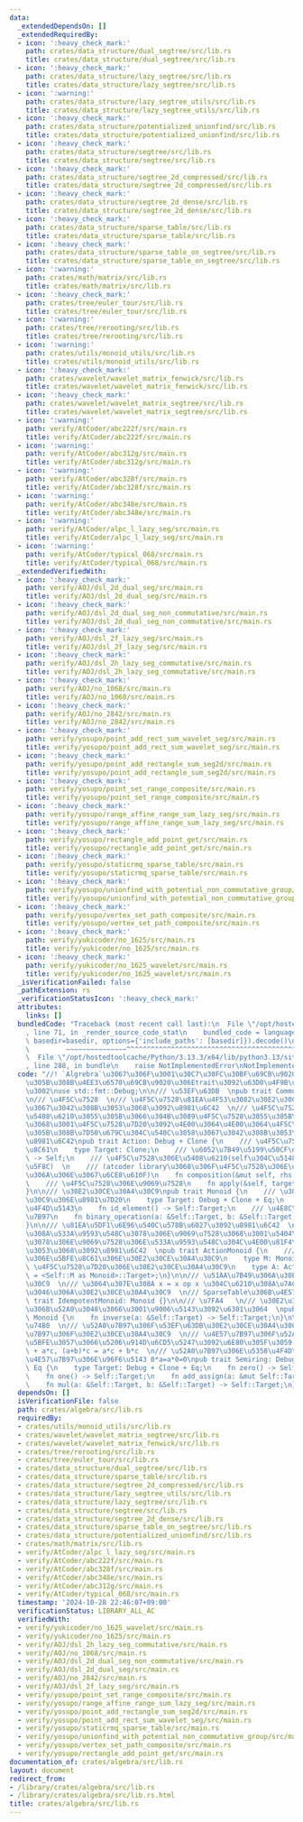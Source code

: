 ```yaml
---
data:
  _extendedDependsOn: []
  _extendedRequiredBy:
  - icon: ':heavy_check_mark:'
    path: crates/data_structure/dual_segtree/src/lib.rs
    title: crates/data_structure/dual_segtree/src/lib.rs
  - icon: ':heavy_check_mark:'
    path: crates/data_structure/lazy_segtree/src/lib.rs
    title: crates/data_structure/lazy_segtree/src/lib.rs
  - icon: ':warning:'
    path: crates/data_structure/lazy_segtree_utils/src/lib.rs
    title: crates/data_structure/lazy_segtree_utils/src/lib.rs
  - icon: ':heavy_check_mark:'
    path: crates/data_structure/potentialized_unionfind/src/lib.rs
    title: crates/data_structure/potentialized_unionfind/src/lib.rs
  - icon: ':heavy_check_mark:'
    path: crates/data_structure/segtree/src/lib.rs
    title: crates/data_structure/segtree/src/lib.rs
  - icon: ':heavy_check_mark:'
    path: crates/data_structure/segtree_2d_compressed/src/lib.rs
    title: crates/data_structure/segtree_2d_compressed/src/lib.rs
  - icon: ':heavy_check_mark:'
    path: crates/data_structure/segtree_2d_dense/src/lib.rs
    title: crates/data_structure/segtree_2d_dense/src/lib.rs
  - icon: ':heavy_check_mark:'
    path: crates/data_structure/sparse_table/src/lib.rs
    title: crates/data_structure/sparse_table/src/lib.rs
  - icon: ':heavy_check_mark:'
    path: crates/data_structure/sparse_table_on_segtree/src/lib.rs
    title: crates/data_structure/sparse_table_on_segtree/src/lib.rs
  - icon: ':warning:'
    path: crates/math/matrix/src/lib.rs
    title: crates/math/matrix/src/lib.rs
  - icon: ':heavy_check_mark:'
    path: crates/tree/euler_tour/src/lib.rs
    title: crates/tree/euler_tour/src/lib.rs
  - icon: ':warning:'
    path: crates/tree/rerooting/src/lib.rs
    title: crates/tree/rerooting/src/lib.rs
  - icon: ':warning:'
    path: crates/utils/monoid_utils/src/lib.rs
    title: crates/utils/monoid_utils/src/lib.rs
  - icon: ':heavy_check_mark:'
    path: crates/wavelet/wavelet_matrix_fenwick/src/lib.rs
    title: crates/wavelet/wavelet_matrix_fenwick/src/lib.rs
  - icon: ':heavy_check_mark:'
    path: crates/wavelet/wavelet_matrix_segtree/src/lib.rs
    title: crates/wavelet/wavelet_matrix_segtree/src/lib.rs
  - icon: ':warning:'
    path: verify/AtCoder/abc222f/src/main.rs
    title: verify/AtCoder/abc222f/src/main.rs
  - icon: ':warning:'
    path: verify/AtCoder/abc312g/src/main.rs
    title: verify/AtCoder/abc312g/src/main.rs
  - icon: ':warning:'
    path: verify/AtCoder/abc328f/src/main.rs
    title: verify/AtCoder/abc328f/src/main.rs
  - icon: ':warning:'
    path: verify/AtCoder/abc348e/src/main.rs
    title: verify/AtCoder/abc348e/src/main.rs
  - icon: ':warning:'
    path: verify/AtCoder/alpc_l_lazy_seg/src/main.rs
    title: verify/AtCoder/alpc_l_lazy_seg/src/main.rs
  - icon: ':warning:'
    path: verify/AtCoder/typical_068/src/main.rs
    title: verify/AtCoder/typical_068/src/main.rs
  _extendedVerifiedWith:
  - icon: ':heavy_check_mark:'
    path: verify/AOJ/dsl_2d_dual_seg/src/main.rs
    title: verify/AOJ/dsl_2d_dual_seg/src/main.rs
  - icon: ':heavy_check_mark:'
    path: verify/AOJ/dsl_2d_dual_seg_non_commutative/src/main.rs
    title: verify/AOJ/dsl_2d_dual_seg_non_commutative/src/main.rs
  - icon: ':heavy_check_mark:'
    path: verify/AOJ/dsl_2f_lazy_seg/src/main.rs
    title: verify/AOJ/dsl_2f_lazy_seg/src/main.rs
  - icon: ':heavy_check_mark:'
    path: verify/AOJ/dsl_2h_lazy_seg_commutative/src/main.rs
    title: verify/AOJ/dsl_2h_lazy_seg_commutative/src/main.rs
  - icon: ':heavy_check_mark:'
    path: verify/AOJ/no_1068/src/main.rs
    title: verify/AOJ/no_1068/src/main.rs
  - icon: ':heavy_check_mark:'
    path: verify/AOJ/no_2842/src/main.rs
    title: verify/AOJ/no_2842/src/main.rs
  - icon: ':heavy_check_mark:'
    path: verify/yosupo/point_add_rect_sum_wavelet_seg/src/main.rs
    title: verify/yosupo/point_add_rect_sum_wavelet_seg/src/main.rs
  - icon: ':heavy_check_mark:'
    path: verify/yosupo/point_add_rectangle_sum_seg2d/src/main.rs
    title: verify/yosupo/point_add_rectangle_sum_seg2d/src/main.rs
  - icon: ':heavy_check_mark:'
    path: verify/yosupo/point_set_range_composite/src/main.rs
    title: verify/yosupo/point_set_range_composite/src/main.rs
  - icon: ':heavy_check_mark:'
    path: verify/yosupo/range_affine_range_sum_lazy_seg/src/main.rs
    title: verify/yosupo/range_affine_range_sum_lazy_seg/src/main.rs
  - icon: ':heavy_check_mark:'
    path: verify/yosupo/rectangle_add_point_get/src/main.rs
    title: verify/yosupo/rectangle_add_point_get/src/main.rs
  - icon: ':heavy_check_mark:'
    path: verify/yosupo/staticrmq_sparse_table/src/main.rs
    title: verify/yosupo/staticrmq_sparse_table/src/main.rs
  - icon: ':heavy_check_mark:'
    path: verify/yosupo/unionfind_with_potential_non_commutative_group/src/main.rs
    title: verify/yosupo/unionfind_with_potential_non_commutative_group/src/main.rs
  - icon: ':heavy_check_mark:'
    path: verify/yosupo/vertex_set_path_composite/src/main.rs
    title: verify/yosupo/vertex_set_path_composite/src/main.rs
  - icon: ':heavy_check_mark:'
    path: verify/yukicoder/no_1625/src/main.rs
    title: verify/yukicoder/no_1625/src/main.rs
  - icon: ':heavy_check_mark:'
    path: verify/yukicoder/no_1625_wavelet/src/main.rs
    title: verify/yukicoder/no_1625_wavelet/src/main.rs
  _isVerificationFailed: false
  _pathExtension: rs
  _verificationStatusIcon: ':heavy_check_mark:'
  attributes:
    links: []
  bundledCode: "Traceback (most recent call last):\n  File \"/opt/hostedtoolcache/Python/3.13.3/x64/lib/python3.13/site-packages/onlinejudge_verify/documentation/build.py\"\
    , line 71, in _render_source_code_stat\n    bundled_code = language.bundle(stat.path,\
    \ basedir=basedir, options={'include_paths': [basedir]}).decode()\n          \
    \         ~~~~~~~~~~~~~~~^^^^^^^^^^^^^^^^^^^^^^^^^^^^^^^^^^^^^^^^^^^^^^^^^^^^^^^^^^^^^^^^^^\n\
    \  File \"/opt/hostedtoolcache/Python/3.13.3/x64/lib/python3.13/site-packages/onlinejudge_verify/languages/rust.py\"\
    , line 288, in bundle\n    raise NotImplementedError\nNotImplementedError\n"
  code: "//! `Algrebra`\u3067\u306F\u3001\u30C7\u30FC\u30BF\u69CB\u9020\u306B\u4E57\
    \u305B\u308B\u4EE3\u6570\u69CB\u9020\u306Etrait\u3092\u63D0\u4F9B\u3057\u307E\u3059\
    \u3002\nuse std::fmt::Debug;\n\n/// \u53EF\u63DB  \npub trait Commutative {}\n\
    \n/// \u4F5C\u7528  \n/// \u4F5C\u7528\u81EA\u4F53\u3082\u30E2\u30CE\u30A4\u30C9\
    \u3067\u3042\u308B\u3053\u3068\u3092\u8981\u6C42  \n/// \u4F5C\u7528\u7D20\u3092\
    \u5408\u6210\u3055\u305B\u3066\u304B\u3089\u4F5C\u7528\u3055\u305B\u308B\u306E\
    \u3068\u3001\u4F5C\u7528\u7D20\u3092\u4E00\u3064\u4E00\u3064\u4F5C\u7528\u3055\
    \u305B\u308B\u7D50\u679C\u304C\u540C\u3058\u3067\u3042\u308B\u3053\u3068\u3092\
    \u8981\u6C42\npub trait Action: Debug + Clone {\n    /// \u4F5C\u7528\u306E\u5BFE\
    \u8C61\n    type Target: Clone;\n    /// \u6052\u7B49\u5199\u50CF\n    fn id_action()\
    \ -> Self;\n    /// \u4F5C\u7528\u306E\u5408\u6210(self\u304C\u5148\u3001rhs\u304C\
    \u5F8C)  \n    /// (atcoder library\u3068\u306F\u4F5C\u7528\u306E\u9806\u304C\u9006\
    \u306A\u306E\u3067\u6CE8\u610F)\n    fn composition(&mut self, rhs: &Self);\n\
    \    /// \u4F5C\u7528\u306E\u9069\u7528\n    fn apply(&self, target: &mut Self::Target);\n\
    }\n\n/// \u30E2\u30CE\u30A4\u30C9\npub trait Monoid {\n    /// \u30E2\u30CE\u30A4\
    \u30C9\u306E\u8981\u7D20\n    type Target: Debug + Clone + Eq;\n    /// \u5358\
    \u4F4D\u5143\n    fn id_element() -> Self::Target;\n    /// \u4E8C\u9805\u6F14\
    \u7B97\n    fn binary_operation(a: &Self::Target, b: &Self::Target) -> Self::Target;\n\
    }\n\n/// \u81EA\u5DF1\u6E96\u540C\u578B\u6027\u3092\u8981\u6C42  \n/// \u3064\u307E\
    \u308A\u533A\u9593\u548C\u3078\u306E\u9069\u7528\u3068\u3001\u5404\u8981\u7D20\
    \u3078\u306E\u9069\u7528\u306E\u533A\u9593\u548C\u304C\u4E00\u81F4\u3059\u308B\
    \u3053\u3068\u3092\u8981\u6C42  \npub trait ActionMonoid {\n    /// \u4F5C\u7528\
    \u306E\u5BFE\u8C61\u306E\u30E2\u30CE\u30A4\u30C9\n    type M: Monoid;\n    ///\
    \ \u4F5C\u7528\u7D20\u306E\u30E2\u30CE\u30A4\u30C9\n    type A: Action<Target\
    \ = <Self::M as Monoid>::Target>;\n}\n\n/// \u51AA\u7B49\u306A\u30E2\u30CE\u30A4\
    \u30C9  \n/// \u3064\u307E\u308A x = x op x \u304C\u6210\u308A\u7ACB\u3064\u3088\
    \u3046\u306A\u30E2\u30CE\u30A4\u30C9  \n/// SparseTable\u306B\u4E57\u308B\npub\
    \ trait IdempotentMonoid: Monoid {}\n\n/// \u7FA4   \n/// \u30E2\u30CE\u30A4\u30C9\
    \u306B\u52A0\u3048\u3066\u3001\u9006\u5143\u3092\u6301\u3064  \npub trait Group:\
    \ Monoid {\n    fn inverse(a: &Self::Target) -> Self::Target;\n}\n\n/// \u534A\
    \u74B0  \n/// \u52A0\u7B97\u306F\u53EF\u63DB\u30E2\u30CE\u30A4\u30C9  \n/// \u4E57\
    \u7B97\u306F\u30E2\u30CE\u30A4\u30C9  \n/// \u4E57\u7B97\u306F\u52A0\u6CD5\u306B\
    \u5BFE\u3057\u3066\u5206\u914D\u6CD5\u5247\u3092\u6E80\u305F\u3059 a*(b+c) = a*b\
    \ + a*c, (a+b)*c = a*c + b*c  \n/// \u52A0\u7B97\u306E\u5358\u4F4D\u5143\u306F\
    \u4E57\u7B97\u306E\u96F6\u5143 0*a=a*0=0\npub trait Semiring: Debug + Clone +\
    \ Eq {\n    type Target: Debug + Clone + Eq;\n    fn zero() -> Self::Target;\n\
    \    fn one() -> Self::Target;\n    fn add_assign(a: &mut Self::Target, b: &Self::Target);\n\
    \    fn mul(a: &Self::Target, b: &Self::Target) -> Self::Target;\n}\n"
  dependsOn: []
  isVerificationFile: false
  path: crates/algebra/src/lib.rs
  requiredBy:
  - crates/utils/monoid_utils/src/lib.rs
  - crates/wavelet/wavelet_matrix_segtree/src/lib.rs
  - crates/wavelet/wavelet_matrix_fenwick/src/lib.rs
  - crates/tree/rerooting/src/lib.rs
  - crates/tree/euler_tour/src/lib.rs
  - crates/data_structure/dual_segtree/src/lib.rs
  - crates/data_structure/sparse_table/src/lib.rs
  - crates/data_structure/segtree_2d_compressed/src/lib.rs
  - crates/data_structure/lazy_segtree_utils/src/lib.rs
  - crates/data_structure/lazy_segtree/src/lib.rs
  - crates/data_structure/segtree/src/lib.rs
  - crates/data_structure/segtree_2d_dense/src/lib.rs
  - crates/data_structure/sparse_table_on_segtree/src/lib.rs
  - crates/data_structure/potentialized_unionfind/src/lib.rs
  - crates/math/matrix/src/lib.rs
  - verify/AtCoder/alpc_l_lazy_seg/src/main.rs
  - verify/AtCoder/abc222f/src/main.rs
  - verify/AtCoder/abc328f/src/main.rs
  - verify/AtCoder/abc348e/src/main.rs
  - verify/AtCoder/abc312g/src/main.rs
  - verify/AtCoder/typical_068/src/main.rs
  timestamp: '2024-10-28 22:46:07+09:00'
  verificationStatus: LIBRARY_ALL_AC
  verifiedWith:
  - verify/yukicoder/no_1625_wavelet/src/main.rs
  - verify/yukicoder/no_1625/src/main.rs
  - verify/AOJ/dsl_2h_lazy_seg_commutative/src/main.rs
  - verify/AOJ/no_1068/src/main.rs
  - verify/AOJ/dsl_2d_dual_seg_non_commutative/src/main.rs
  - verify/AOJ/dsl_2d_dual_seg/src/main.rs
  - verify/AOJ/no_2842/src/main.rs
  - verify/AOJ/dsl_2f_lazy_seg/src/main.rs
  - verify/yosupo/point_set_range_composite/src/main.rs
  - verify/yosupo/range_affine_range_sum_lazy_seg/src/main.rs
  - verify/yosupo/point_add_rectangle_sum_seg2d/src/main.rs
  - verify/yosupo/point_add_rect_sum_wavelet_seg/src/main.rs
  - verify/yosupo/staticrmq_sparse_table/src/main.rs
  - verify/yosupo/unionfind_with_potential_non_commutative_group/src/main.rs
  - verify/yosupo/vertex_set_path_composite/src/main.rs
  - verify/yosupo/rectangle_add_point_get/src/main.rs
documentation_of: crates/algebra/src/lib.rs
layout: document
redirect_from:
- /library/crates/algebra/src/lib.rs
- /library/crates/algebra/src/lib.rs.html
title: crates/algebra/src/lib.rs
---
```

